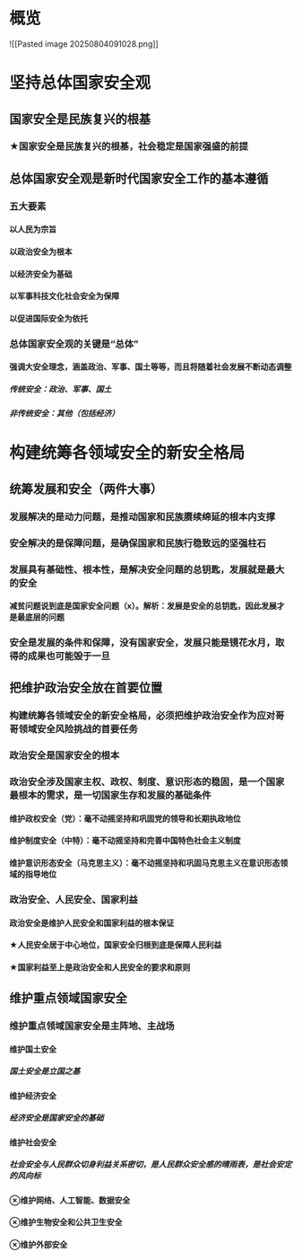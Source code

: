 # 概览
![[Pasted image 20250804091028.png]]
# 坚持总体国家安全观
## 国家安全是民族复兴的根基
### ★国家安全是民族复兴的根基，社会稳定是国家强盛的前提
## 总体国家安全观是新时代国家安全工作的基本遵循
### 五大要素
#### 以人民为宗旨
#### 以政治安全为根本
#### 以经济安全为基础
#### 以军事科技文化社会安全为保障
#### 以促进国际安全为依托
### 总体国家安全观的关键是“总体”
#### 强调大安全理念，涵盖政治、军事、国土等等，而且将随着社会发展不断动态调整
##### 传统安全：政治、军事、国土
##### 非传统安全：其他（包括经济）
# 构建统筹各领域安全的新安全格局
## 统筹发展和安全（两件大事）
### 发展解决的是动力问题，是推动国家和民族赓续绵延的根本内支撑
### 安全解决的是保障问题，是确保国家和民族行稳致远的坚强柱石
### 发展具有基础性、根本性，是解决安全问题的总钥匙，发展就是最大的安全
#### 减贫问题说到底是国家安全问题（x）。解析：发展是安全的总钥匙，因此发展才是最底层的问题
### 安全是发展的条件和保障，没有国家安全，发展只能是镜花水月，取得的成果也可能毁于一旦
## 把维护政治安全放在首要位置
### 构建统筹各领域安全的新安全格局，必须把维护政治安全作为应对哥哥领域安全风险挑战的首要任务
### 政治安全是国家安全的根本
### 政治安全涉及国家主权、政权、制度、意识形态的稳固，是一个国家最根本的需求，是一切国家生存和发展的基础条件
#### 维护政权安全（党）：毫不动摇坚持和巩固党的领导和长期执政地位
#### 维护制度安全（中特）：毫不动摇坚持和完善中国特色社会主义制度
#### 维护意识形态安全（马克思主义）：毫不动摇坚持和巩固马克思主义在意识形态领域的指导地位
### 政治安全、人民安全、国家利益
#### 政治安全是维护人民安全和国家利益的根本保证
#### ★人民安全居于中心地位，国家安全归根到底是保障人民利益
#### ★国家利益至上是政治安全和人民安全的要求和原则
## 维护重点领域国家安全
### 维护重点领域国家安全是主阵地、主战场
#### 维护国土安全
##### 国土安全是立国之基
#### 维护经济安全
##### 经济安全是国家安全的基础
#### 维护社会安全
##### 社会安全与人民群众切身利益关系密切，是人民群众安全感的晴雨表，是社会安定的风向标
#### ⊗维护网络、人工智能、数据安全
#### ⊗维护生物安全和公共卫生安全
#### ⊗维护外部安全